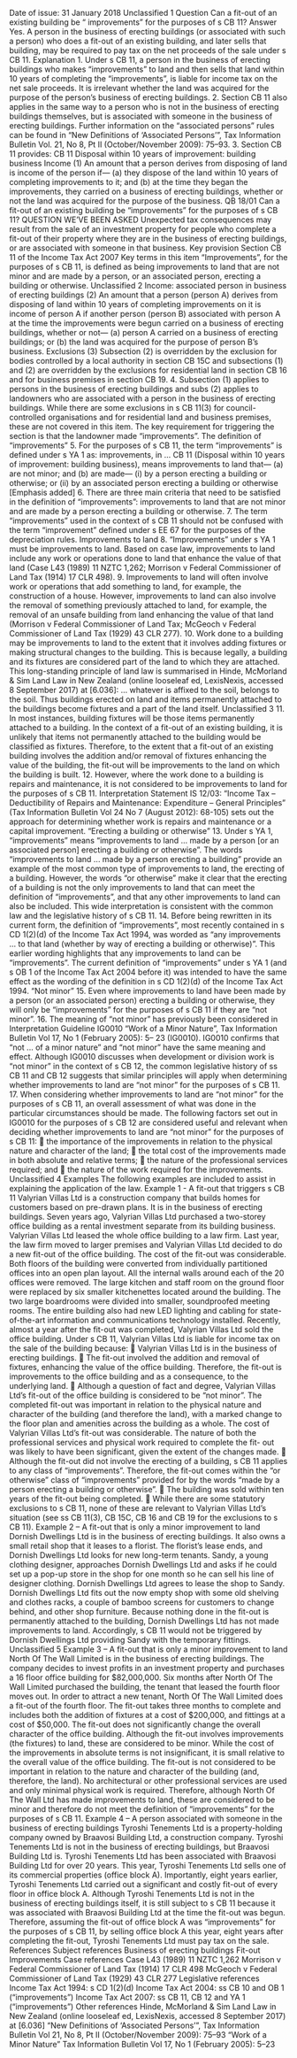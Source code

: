 Date of issue: 31 January 2018 Unclassified 1 Question Can a fit-out of an existing building be “ improvements” for the purposes of s CB 11? Answer Yes. A person in the business of erecting buildings (or associated with such a person) who does a fit-out of an existing building, and later sells that building, may be required to pay tax on the net proceeds of the sale under s CB 11. Explanation 1. Under s CB 11, a person in the business of erecting buildings who makes “improvements” to land and then sells that land within 10 years of completing the “improvements”, is liable for income tax on the net sale proceeds. It is irrelevant whether the land was acquired for the purpose of the person’s business of erecting buildings. 2. Section CB 11 also applies in the same way to a person who is not in the business of erecting buildings themselves, but is associated with someone in the business of erecting buildings. Further information on the “associated persons” rules can be found in “New Definitions of ‘Associated Persons’”, Tax Information Bulletin Vol. 21, No 8, Pt II (October/November 2009): 75–93. 3. Section CB 11 provides: CB 11 Disposal within 10 years of improvement: building business Income (1) An amount that a person derives from disposing of land is income of the person if— (a) they dispose of the land within 10 years of completing improvements to it; and (b) at the time they began the improvements, they carried on a business of erecting buildings, whether or not the land was acquired for the purpose of the business. QB 18/01 Can a fit-out of an existing building be “improvements” for the purposes of s CB 11? QUESTION WE’VE BEEN ASKED Unexpected tax consequences may result from the sale of an investment property for people who complete a fit-out of their property where they are in the business of erecting buildings, or are associated with someone in that business. Key provision Section CB 11 of the Income Tax Act 2007 Key terms in this item “Improvements”, for the purposes of s CB 11, is defined as being improvements to land that are not minor and are made by a person, or an associated person, erecting a building or otherwise. Unclassified 2 Income: associated person in business of erecting buildings (2) An amount that a person (person A) derives from disposing of land within 10 years of completing improvements on it is income of person A if another person (person B) associated with person A at the time the improvements were begun carried on a business of erecting buildings, whether or not— (a) person A carried on a business of erecting buildings; or (b) the land was acquired for the purpose of person B’s business. Exclusions (3) Subsection (2) is overridden by the exclusion for bodies controlled by a local authority in section CB 15C and subsections (1) and (2) are overridden by the exclusions for residential land in section CB 16 and for business premises in section CB 19. 4. Subsection (1) applies to persons in the business of erecting buildings and subs (2) applies to landowners who are associated with a person in the business of erecting buildings. While there are some exclusions in s CB 11(3) for council-controlled organisations and for residential land and business premises, these are not covered in this item. The key requirement for triggering the section is that the landowner made “improvements”. The definition of “improvements” 5. For the purposes of s CB 11, the term “improvements” is defined under s YA 1 as: improvements, in ... CB 11 (Disposal within 10 years of improvement: building business), means improvements to land that— (a) are not minor; and (b) are made— (i) by a person erecting a building or otherwise; or (ii) by an associated person erecting a building or otherwise \[Emphasis added\] 6. There are three main criteria that need to be satisfied in the definition of “improvements”: improvements to land that are not minor and are made by a person erecting a building or otherwise. 7. The term “improvements” used in the context of s CB 11 should not be confused with the term “improvement” defined under s EE 67 for the purposes of the depreciation rules. Improvements to land 8. “Improvements” under s YA 1 must be improvements to land. Based on case law, improvements to land include any work or operations done to land that enhance the value of that land (Case L43 (1989) 11 NZTC 1,262; Morrison v Federal Commissioner of Land Tax (1914) 17 CLR 498). 9. Improvements to land will often involve work or operations that add something to land, for example, the construction of a house. However, improvements to land can also involve the removal of something previously attached to land, for example, the removal of an unsafe building from land enhancing the value of that land (Morrison v Federal Commissioner of Land Tax; McGeoch v Federal Commissioner of Land Tax (1929) 43 CLR 277). 10. Work done to a building may be improvements to land to the extent that it involves adding fixtures or making structural changes to the building. This is because legally, a building and its fixtures are considered part of the land to which they are attached. This long-standing principle of land law is summarised in Hinde, McMorland & Sim Land Law in New Zealand (online looseleaf ed, LexisNexis, accessed 8 September 2017) at \[6.036\]: ... whatever is affixed to the soil, belongs to the soil. Thus buildings erected on land and items permanently attached to the buildings become fixtures and a part of the land itself. Unclassified 3 11. In most instances, building fixtures will be those items permanently attached to a building. In the context of a fit-out of an existing building, it is unlikely that items not permanently attached to the building would be classified as fixtures. Therefore, to the extent that a fit-out of an existing building involves the addition and/or removal of fixtures enhancing the value of the building, the fit-out will be improvements to the land on which the building is built. 12. However, where the work done to a building is repairs and maintenance, it is not considered to be improvements to land for the purposes of s CB 11. Interpretation Statement IS 12/03: “Income Tax – Deductibility of Repairs and Maintenance: Expenditure – General Principles” (Tax Information Bulletin Vol 24 No 7 (August 2012): 68-105) sets out the approach for determining whether work is repairs and maintenance or a capital improvement. “Erecting a building or otherwise” 13. Under s YA 1, “improvements” means “improvements to land ... made by a person \[or an associated person\] erecting a building or otherwise”. The words “improvements to land ... made by a person erecting a building” provide an example of the most common type of improvements to land, the erecting of a building. However, the words “or otherwise” make it clear that the erecting of a building is not the only improvements to land that can meet the definition of “improvements”, and that any other improvements to land can also be included. This wide interpretation is consistent with the common law and the legislative history of s CB 11. 14. Before being rewritten in its current form, the definition of “improvements”, most recently contained in s CD 1(2)(d) of the Income Tax Act 1994, was worded as “any improvements ... to that land (whether by way of erecting a building or otherwise)”. This earlier wording highlights that any improvements to land can be “improvements”. The current definition of “improvements” under s YA 1 (and s OB 1 of the Income Tax Act 2004 before it) was intended to have the same effect as the wording of the definition in s CD 1(2)(d) of the Income Tax Act 1994. “Not minor” 15. Even where improvements to land have been made by a person (or an associated person) erecting a building or otherwise, they will only be “improvements” for the purposes of s CB 11 if they are “not minor”. 16. The meaning of “not minor” has previously been considered in Interpretation Guideline IG0010 “Work of a Minor Nature”, Tax Information Bulletin Vol 17, No 1 (February 2005): 5– 23 (IG0010). IG0010 confirms that “not ... of a minor nature” and “not minor” have the same meaning and effect. Although IG0010 discusses when development or division work is “not minor” in the context of s CB 12, the common legislative history of ss CB 11 and CB 12 suggests that similar principles will apply when determining whether improvements to land are “not minor” for the purposes of s CB 11. 17. When considering whether improvements to land are “not minor” for the purposes of s CB 11, an overall assessment of what was done in the particular circumstances should be made. The following factors set out in IG0010 for the purposes of s CB 12 are considered useful and relevant when deciding whether improvements to land are “not minor” for the purposes of s CB 11:  the importance of the improvements in relation to the physical nature and character of the land;  the total cost of the improvements made in both absolute and relative terms;  the nature of the professional services required; and  the nature of the work required for the improvements. Unclassified 4 Examples The following examples are included to assist in explaining the application of the law. Example 1 - A fit-out that triggers s CB 11 Valyrian Villas Ltd is a construction company that builds homes for customers based on pre-drawn plans. It is in the business of erecting buildings. Seven years ago, Valyrian Villas Ltd purchased a two-storey office building as a rental investment separate from its building business. Valyrian Villas Ltd leased the whole office building to a law firm. Last year, the law firm moved to larger premises and Valyrian Villas Ltd decided to do a new fit-out of the office building. The cost of the fit-out was considerable. Both floors of the building were converted from individually partitioned offices into an open plan layout. All the internal walls around each of the 20 offices were removed. The large kitchen and staff room on the ground floor were replaced by six smaller kitchenettes located around the building. The two large boardrooms were divided into smaller, soundproofed meeting rooms. The entire building also had new LED lighting and cabling for state-of-the-art information and communications technology installed. Recently, almost a year after the fit-out was completed, Valyrian Villas Ltd sold the office building. Under s CB 11, Valyrian Villas Ltd is liable for income tax on the sale of the building because:  Valyrian Villas Ltd is in the business of erecting buildings.  The fit-out involved the addition and removal of fixtures, enhancing the value of the office building. Therefore, the fit-out is improvements to the office building and as a consequence, to the underlying land.  Although a question of fact and degree, Valyrian Villas Ltd’s fit-out of the office building is considered to be “not minor”. The completed fit-out was important in relation to the physical nature and character of the building (and therefore the land), with a marked change to the floor plan and amenities across the building as a whole. The cost of Valyrian Villas Ltd’s fit-out was considerable. The nature of both the professional services and physical work required to complete the fit- out was likely to have been significant, given the extent of the changes made.  Although the fit-out did not involve the erecting of a building, s CB 11 applies to any class of “improvements”. Therefore, the fit-out comes within the “or otherwise” class of “improvements” provided for by the words “made by a person erecting a building or otherwise”.  The building was sold within ten years of the fit-out being completed.  While there are some statutory exclusions to s CB 11, none of these are relevant to Valyrian Villas Ltd’s situation (see ss CB 11(3), CB 15C, CB 16 and CB 19 for the exclusions to s CB 11). Example 2 – A fit-out that is only a minor improvement to land Dornish Dwellings Ltd is in the business of erecting buildings. It also owns a small retail shop that it leases to a florist. The florist’s lease ends, and Dornish Dwellings Ltd looks for new long-term tenants. Sandy, a young clothing designer, approaches Dornish Dwellings Ltd and asks if he could set up a pop-up store in the shop for one month so he can sell his line of designer clothing. Dornish Dwellings Ltd agrees to lease the shop to Sandy. Dornish Dwellings Ltd fits out the now empty shop with some old shelving and clothes racks, a couple of bamboo screens for customers to change behind, and other shop furniture. Because nothing done in the fit-out is permanently attached to the building, Dornish Dwellings Ltd has not made improvements to land. Accordingly, s CB 11 would not be triggered by Dornish Dwellings Ltd providing Sandy with the temporary fittings. Unclassified 5 Example 3 – A fit-out that is only a minor improvement to land North Of The Wall Limited is in the business of erecting buildings. The company decides to invest profits in an investment property and purchases a 16 floor office building for $82,000,000. Six months after North Of The Wall Limited purchased the building, the tenant that leased the fourth floor moves out. In order to attract a new tenant, North Of The Wall Limited does a fit-out of the fourth floor. The fit-out takes three months to complete and includes both the addition of fixtures at a cost of $200,000, and fittings at a cost of $50,000. The fit-out does not significantly change the overall character of the office building. Although the fit-out involves improvements (the fixtures) to land, these are considered to be minor. While the cost of the improvements in absolute terms is not insignificant, it is small relative to the overall value of the office building. The fit-out is not considered to be important in relation to the nature and character of the building (and, therefore, the land). No architectural or other professional services are used and only minimal physical work is required. Therefore, although North Of The Wall Ltd has made improvements to land, these are considered to be minor and therefore do not meet the definition of “improvements” for the purposes of s CB 11. Example 4 – A person associated with someone in the business of erecting buildings Tyroshi Tenements Ltd is a property-holding company owned by Braavosi Building Ltd, a construction company. Tyroshi Tenements Ltd is not in the business of erecting buildings, but Braavosi Building Ltd is. Tyroshi Tenements Ltd has been associated with Braavosi Building Ltd for over 20 years. This year, Tyroshi Tenements Ltd sells one of its commercial properties (office block A). Importantly, eight years earlier, Tyroshi Tenements Ltd carried out a significant and costly fit-out of every floor in office block A. Although Tyroshi Tenements Ltd is not in the business of erecting buildings itself, it is still subject to s CB 11 because it was associated with Braavosi Building Ltd at the time the fit-out was begun. Therefore, assuming the fit-out of office block A was “improvements” for the purposes of s CB 11, by selling office block A this year, eight years after completing the fit-out, Tyroshi Tenements Ltd must pay tax on the sale. References Subject references Business of erecting buildings Fit-out Improvements Case references Case L43 (1989) 11 NZTC 1,262 Morrison v Federal Commissioner of Land Tax (1914) 17 CLR 498 McGeoch v Federal Commissioner of Land Tax (1929) 43 CLR 277 Legislative references Income Tax Act 1994: s CD 1(2)(d) Income Tax Act 2004: ss CB 10 and OB 1 (“improvements”) Income Tax Act 2007: ss CB 11, CB 12 and YA 1 (“improvements”) Other references Hinde, McMorland & Sim Land Law in New Zealand (online looseleaf ed, LexisNexis, accessed 8 September 2017) at \[6.036\] “New Definitions of ‘Associated Persons’”, Tax Information Bulletin Vol 21, No 8, Pt II (October/November 2009): 75–93 “Work of a Minor Nature” Tax Information Bulletin Vol 17, No 1 (February 2005): 5–23